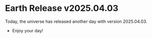 # Earth Release v2025.04.03
Today, the universe has released another day with version 2025.04.03.
- Enjoy your day!

